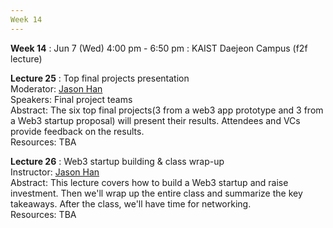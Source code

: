 ```yaml
---
Week 14
---
```


<b>Week 14</b>
: Jun 7 (Wed) 4:00 pm - 6:50 pm
  : KAIST Daejeon Campus (f2f lecture)

<b>Lecture 25</b>
: Top final projects presentation<br>
  Moderator: <a href="/kaist/staff/#Jaesun Han (Jason)">Jason Han</a><br>
  Speakers: Final project teams<br>
  Abstract: The six top final projects(3 from a web3 app prototype and 3 from a Web3 startup proposal) will present their results. Attendees and VCs provide feedback on the results.<br>
  Resources: TBA
  
<b>Lecture 26</b>
: Web3 startup building & class wrap-up<br>
  Instructor: <a href="/kaist/staff/#Jaesun Han (Jason)">Jason Han</a><br>
  Abstract: This lecture covers how to build a Web3 startup and raise investment. Then we'll wrap up the entire class and summarize the key takeaways. After the class, we'll have time for networking.<br>
  Resources: TBA
